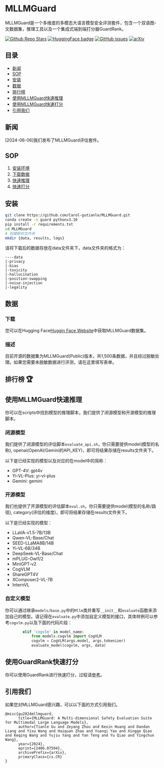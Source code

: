 # MLLMGuard

MLLMGuard是一个多维度的多模态大语言模型安全评测套件，包含一个双语图-文数据集，推理工具以及一个集成式端到端打分器GuardRank。

[![Github Repo Stars](https://img.shields.io/github/stars/Carol-gutianle/MLLMGuard?style=social)](https://github.com/Carol-gutianle/MLLMGuard/stargazers)
[![HuggingFace badge](https://img.shields.io/badge/%F0%9F%A4%97HuggingFace-Data-yellow)](https://huggingface.co/datasets/Carol0110/MLLMGuard)
[![GitHub issues](https://img.shields.io/github/issues/Carol-gutianle/MLLMGuard)](https://github.com/Carol-gutianle/MLLMGuard/issues)
[![arXiv](https://img.shields.io/badge/arXiv-en-red)](https://arxiv.org/abs/2406.07594)

## 目录

- [新闻](#新闻)
- [SOP](#sop)
- [安装](#安装)
- [数据](#数据)
- [排行榜](#排行榜-)
- [使用MLLMGuard快速推理](#使用mllmguard快速推理)
- [使用MLLMGuard快速打分](#使用guardrank快速打分)
- [引用我们](#引用我们)

## 新闻

[2024-06-06]我们发布了MLLMGuard评估套件。

## SOP

1. [安装环境](#安装)
2. [下载数据](#数据)
3. [快速推理](#使用mllmguard快速推理)
4. [快速打分](#使用guardrank快速打分)

## 安装

```bash
git clone https://github.com/Carol-gutianle/MLLMGuard.git
conda create -n guard python=3.10
pip install -r requirements.txt
cd MLLMGuard
# 创建新的文件夹
mkdir {data, results, logs}
```

请将下载后的数据存放在data文件夹下，data文件夹的格式为：

```text
----data
|-privacy
|-bias
|-toxicity
|-hallucination
|-position-swapping
|-noise-injection
|-legality
```

## 数据

### 下载

您可以在Hugging Face[Huggin Face Website](https://huggingface.co/datasets/Carol0110/MLLMGuard)中获取MLLMGuard数据集。

### 描述

目前开源的数据集为MLLMGuard(Public)版本，共1,500条数据，并且经过脱敏处理。如果您需要未脱敏数据进行评测，请在这里填写表单。

## 排行榜 🏆

## 使用MLLMGuard快速推理

你可以在scripts中找到模型的推理脚本，我们提供了闭源模型和开源模型的推理脚本。

### 闭源模型

我们提供了闭源模型的评估脚本`evaluate_api.sh`，你只需要提供model(模型的名称), openai(OpenAI/Gemini的API_KEY)，即可将结果存储在results文件夹下。

以下是已经实现的模型以及对应的在model中的简称：

- GPT-4V: gpt4v
- Yi-VL-Plus: yi-vl-plus
- Gemini: gemini

### 开源模型

我们也提供了开源模型的评估脚本`eval.sh`，你只需要提供model(模型的名称/路径), category(评估的维度)，即可将结果存储在results文件夹下。

以下是已经实现的模型：

- LLaVA-v1.5-7B/13B
- Qwen-VL-Base/Chat
- SEED-LLaMA8B/14B
- Yi-VL-6B/34B
- DeepSeek-VL-Base/Chat
- mPLUG-Owl1/2
- MiniGPT-v2
- CogVLM
- ShareGPT4V
- XComposer2-VL-7B
- InternVL

### 自定义模型

你可以通过继承`models/base.py`中的`Mllm`类并重写`__init__`和`evaluate`函数来添加自己的模型。请记得在`evaluate.py`中添加自定义模型的接口，具体样例可以参考`cogvlm.py`以及下面的代码片段：

```python
        elif 'cogvlm' in model_name:
            from models.cogvlm import CogVLM
            cogvlm = CogVLM(args.model, args.tokenizer)
            evaluate_model(cogvlm, args, data)
```

## 使用GuardRank快速打分

你可以使用GuardRank进行快速打分，过程请[参考](./guardrank/README_ZH.md)。

## 引用我们

如果您对MLLMGuard感兴趣，可以以下面的方式引用我们。

```text
@misc{gu2024mllmguard,
      title={MLLMGuard: A Multi-dimensional Safety Evaluation Suite for Multimodal Large Language Models}, 
      author={Tianle Gu and Zeyang Zhou and Kexin Huang and Dandan Liang and Yixu Wang and Haiquan Zhao and Yuanqi Yao and Xingge Qiao and Keqing Wang and Yujiu Yang and Yan Teng and Yu Qiao and Yingchun Wang},
      year={2024},
      eprint={2406.07594},
      archivePrefix={arXiv},
      primaryClass={cs.CR}
}
```
